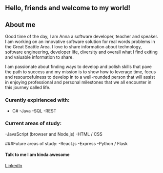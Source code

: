 ## Hello, friends and welcome to my world!

## About me

Good time of the day, I am Anna a software developer, teacher and speaker. I am working on an innovative software solution for real words problems in the Great Seattle Area. I love to share information about technology, software engineering, developer life,  diversity and overall what I find exiting and valuable information to share.

I am passionate about finding ways to develop and polish skills that pave the path to success and my mission is to show how to leverage time, focus and resourcefulness to develop in to a well-rounded person that will assist in enjoying professional and personal milestones that we all encounter in this journey called life.

### Curently expirienced with:
- C#
-Java
-SQL
-REST

### Current areas of study:
-JavaScript (browser and Node.js)
-HTML / CSS

###Future areas of study:
-React.js
-Express
-Python / Flask



#### Talk to me I am kinda awesome
[LinkedIn](https://www.linkedin.com/in/annaarsentieva/)


